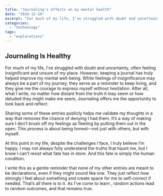 ```yaml
---
title: "Journaling's effects on my mental health"
date: "2024-12-19"
excerpt: "For much of my life, I’ve struggled with doubt and uncertainty, often feeling insignificant and unsure of my place. However, keeping a journal has truly helped improve my mental well-being. While feelings of insignificance may always be a part of my journey, they serve as a reminder to keep living, and they give me the courage to express myself without hesitation. After all, what I write, no matter how distant from the truth it may seem or how deluded they might make me seem, Journaling offers me the opportunity to look back and reflect."
categories: 
  - "technology"
tags: 
  - "explorations"
---
```


## Journaling Is Healthy

For much of my life, I’ve struggled with doubt and uncertainty, often feeling insignificant and unsure of my place. However, keeping a journal has truly helped improve my mental well-being. While feelings of insignificance may always be a part of my journey, they serve as a reminder to keep living, and they give me the courage to express myself without hesitation. After all, what I write, no matter how distant from the truth it may seem or how deluded they might make me seem, Journaling offers me the opportunity to look back and reflect.

Sharing some of these entries publicly helps me validate my thoughts in a way that removes the chance of denying I had them. It’s a way of making sure I don’t brush off my feelings as fleeting by putting them out in the open. This process is about being honest—not just with others, but with myself.

At this point in my life, despite the challenges I face, I truly believe I’m happy. I may not always fully understand the truths that haunt me, but I know I can’t resist what fate has in store. And this fate is simply the human condition.

I write this as a gentle reminder that none of my other entries are meant to be declarations, even if they might sound like one. They just reflect how strongly I feel about something and create space for me to self-correct if needed. That’s all there is to it.
As I've come to learn  , random actions lead to random outcomes, and that remains true.